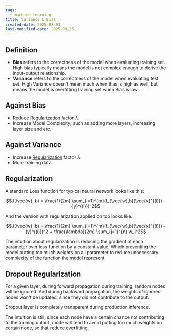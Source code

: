 ```yaml
---
tags:
  - machine-learning
title: Variance & Bias
created-date: 2025-08-03
last-modified-date: 2025-08-25
---
```


## Definition

- **Bias** refers to the correctness of the model when evaluating training set. High bias typically means the model is not complex enough to derive the input-output relationship.
- **Variance** refers to the correctness of the model when evaluating test set. High Variance doesn't mean much when Bias is high as well, but means the model is overfitting training set when Bias is low.

## Against Bias

- Reduce [Regularization](#Regularization) factor $\lambda$.
- Increase Model Complexity, such as adding more layers, increasing layer size and etc.

## Against Variance

- Increase [Regularization](#Regularization) factor $\lambda$.
- More training data.

## Regularization

A standard Loss function for typical neural network looks like this:

$$J(\vec{w}, b) = \frac{1}{2m} \sum_{i=1}^{m}(f_{\vec{w},b}(\vec{x}^{(i)}) - {y}^{(i)})^2$$

And the version with regularization applied on top looks like.

$$J(\vec{w}, b) = \frac{1}{2m} \sum_{i=1}^{m}(f_{\vec{w},b}(\vec{x}^{(i)}) - {y}^{(i)})^2 + \frac{\lambda}{2m} \sum_{j=1}^{n} w_j^2$$

The intuition about regularization is reducing the gradient of each parameter over loss function by a constant value. Which preventing the model putting too much weights on all parameter to reduce unnecessary complexity of the function the model represent.

## Dropout Regularization

For a given layer, during forward propagation during training, random nodes will be ignored. And during backward propagation, the weights of ignored nodes won't be updated, since they did not contribute to the output.

Dropout layer is completely transparent during production inference.

The intuition is still, since each node have a certain chance not contributing to the training output, mode will tend to avoid putting too much weights on certain node, so that reduce overfitting.